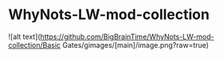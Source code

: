 # WhyNots-LW-mod-collection
![alt text](https://github.com/BigBrainTime/WhyNots-LW-mod-collection/Basic Gates/gimages/[main]/image.png?raw=true)
